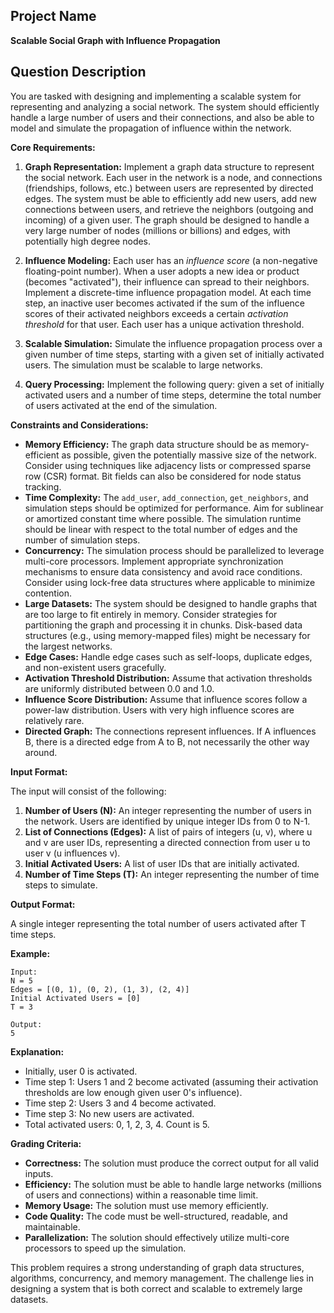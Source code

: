 ## Project Name

**Scalable Social Graph with Influence Propagation**

## Question Description

You are tasked with designing and implementing a scalable system for representing and analyzing a social network. The system should efficiently handle a large number of users and their connections, and also be able to model and simulate the propagation of influence within the network.

**Core Requirements:**

1.  **Graph Representation:** Implement a graph data structure to represent the social network.  Each user in the network is a node, and connections (friendships, follows, etc.) between users are represented by directed edges. The system must be able to efficiently add new users, add new connections between users, and retrieve the neighbors (outgoing and incoming) of a given user.  The graph should be designed to handle a very large number of nodes (millions or billions) and edges, with potentially high degree nodes.

2.  **Influence Modeling:** Each user has an *influence score* (a non-negative floating-point number). When a user adopts a new idea or product (becomes "activated"), their influence can spread to their neighbors.  Implement a discrete-time influence propagation model.  At each time step, an inactive user becomes activated if the sum of the influence scores of their activated neighbors exceeds a certain *activation threshold* for that user.  Each user has a unique activation threshold.

3.  **Scalable Simulation:** Simulate the influence propagation process over a given number of time steps, starting with a given set of initially activated users.  The simulation must be scalable to large networks.

4.  **Query Processing:** Implement the following query: given a set of initially activated users and a number of time steps, determine the total number of users activated at the end of the simulation.

**Constraints and Considerations:**

*   **Memory Efficiency:**  The graph data structure should be as memory-efficient as possible, given the potentially massive size of the network.  Consider using techniques like adjacency lists or compressed sparse row (CSR) format. Bit fields can also be considered for node status tracking.
*   **Time Complexity:**  The `add_user`, `add_connection`, `get_neighbors`, and simulation steps should be optimized for performance. Aim for sublinear or amortized constant time where possible. The simulation runtime should be linear with respect to the total number of edges and the number of simulation steps.
*   **Concurrency:**  The simulation process should be parallelized to leverage multi-core processors. Implement appropriate synchronization mechanisms to ensure data consistency and avoid race conditions.  Consider using lock-free data structures where applicable to minimize contention.
*   **Large Datasets:** The system should be designed to handle graphs that are too large to fit entirely in memory. Consider strategies for partitioning the graph and processing it in chunks. Disk-based data structures (e.g., using memory-mapped files) might be necessary for the largest networks.
*   **Edge Cases:** Handle edge cases such as self-loops, duplicate edges, and non-existent users gracefully.
*   **Activation Threshold Distribution:** Assume that activation thresholds are uniformly distributed between 0.0 and 1.0.
*   **Influence Score Distribution:**  Assume that influence scores follow a power-law distribution.  Users with very high influence scores are relatively rare.
*   **Directed Graph:** The connections represent influences. If A influences B, there is a directed edge from A to B, not necessarily the other way around.

**Input Format:**

The input will consist of the following:

1.  **Number of Users (N):** An integer representing the number of users in the network. Users are identified by unique integer IDs from 0 to N-1.
2.  **List of Connections (Edges):** A list of pairs of integers (u, v), where u and v are user IDs, representing a directed connection from user u to user v (u influences v).
3.  **Initial Activated Users:** A list of user IDs that are initially activated.
4.  **Number of Time Steps (T):** An integer representing the number of time steps to simulate.

**Output Format:**

A single integer representing the total number of users activated after T time steps.

**Example:**

```
Input:
N = 5
Edges = [(0, 1), (0, 2), (1, 3), (2, 4)]
Initial Activated Users = [0]
T = 3

Output:
5
```

**Explanation:**

*   Initially, user 0 is activated.
*   Time step 1: Users 1 and 2 become activated (assuming their activation thresholds are low enough given user 0's influence).
*   Time step 2: Users 3 and 4 become activated.
*   Time step 3: No new users are activated.
*   Total activated users: 0, 1, 2, 3, 4. Count is 5.

**Grading Criteria:**

*   **Correctness:** The solution must produce the correct output for all valid inputs.
*   **Efficiency:** The solution must be able to handle large networks (millions of users and connections) within a reasonable time limit.
*   **Memory Usage:** The solution must use memory efficiently.
*   **Code Quality:** The code must be well-structured, readable, and maintainable.
*   **Parallelization:** The solution should effectively utilize multi-core processors to speed up the simulation.

This problem requires a strong understanding of graph data structures, algorithms, concurrency, and memory management. The challenge lies in designing a system that is both correct and scalable to extremely large datasets.
